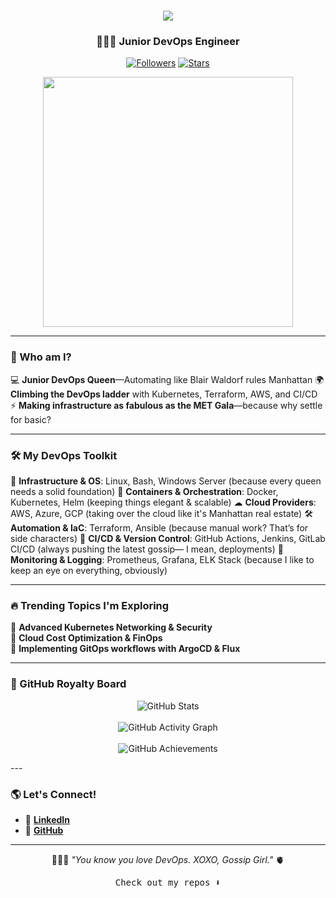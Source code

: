 <h1 align="center">
    <img src="https://readme-typing-svg.herokuapp.com/?font=Dancing+Script&size=50&color=FF1493&background=00000000&center=true&vCenter=true&width=700&height=100&duration=3000&lines=Hello,+Upper+East+Siders!+👑;Meitav+is+here,+looking+fabulous!;XOXO,+Gossip+Girl!" />
</h1>
</h1><h3 align="center">👩🏻‍💻 Junior DevOps Engineer</h3>

<p align="center">
<a href="https://github.com/meitavEini/followers"><img title="Followers" src="https://img.shields.io/github/followers/meitavEini?color=pink&style=flat-square"></a>
<a href="https://github.com/meitavEini/Stars"><img title="Stars" src="https://img.shields.io/github/stars/meitavEini?color=pink&style=flat-square"></a>
</p>

<p align="center">
  <img width="400" src="https://media0.giphy.com/media/v1.Y2lkPTc5MGI3NjExYzg1eDUwNGdxemhncXU1eG1nOG9kNzV1YjByc2MyNWkzeXkybzRlNCZlcD12MV9pbnRlcm5hbF9naWZfYnlfaWQmY3Q9Zw/ZUEaJDyaHNP5m/giphy.gif">
</p>

---

### 💖 Who am I?

  💻 **Junior DevOps Queen**—Automating like Blair Waldorf rules Manhattan
  🌍 **Climbing the DevOps ladder** with Kubernetes, Terraform, AWS, and CI/CD
  ⚡ **Making infrastructure as fabulous as the MET Gala**—because why settle for basic?

---

### 🛠 My DevOps Toolkit

💅 **Infrastructure & OS**: Linux, Bash, Windows Server (because every queen needs a solid foundation)
🐳 **Containers & Orchestration**: Docker, Kubernetes, Helm (keeping things elegant & scalable)
☁ **Cloud Providers**: AWS, Azure, GCP (taking over the cloud like it's Manhattan real estate)
🛠 **Automation & IaC**: Terraform, Ansible (because manual work? That’s for side characters)
🚀 **CI/CD & Version Control**: GitHub Actions, Jenkins, GitLab CI/CD (always pushing the latest gossip— I mean, deployments)
📡 **Monitoring & Logging**: Prometheus, Grafana, ELK Stack (because I like to keep an eye on everything, obviously)  

---

### 🔥 Trending Topics I'm Exploring

🔹 **Advanced Kubernetes Networking & Security**  
🔹 **Cloud Cost Optimization & FinOps**  
🔹 **Implementing GitOps workflows with ArgoCD & Flux**  

---

### 👑 GitHub Royalty Board

<p align="center">
  <img src="https://github-readme-stats.vercel.app/api?username=meitavEini&show_icons=true&theme=radical&bg_color=0D1117&title_color=FF1493&text_color=FFFFFF&icon_color=FF69B4&border_color=FF1493&hide_border=false&card_width=500&border_radius=6" alt="GitHub Stats" />
  <br><br>
  <img src="https://github-readme-activity-graph.vercel.app/graph?username=meitavEini&bg_color=0D1117&color=FF69B4&line=FF1493&point=FFFFFF&area=true&hide_border=false&border_color=FF1493&radius=4" alt="GitHub Activity Graph" />
  <br><br>
  <img src="https://github-profile-trophy.vercel.app/?username=meitavEini&theme=radical&column=6&margin-w=15&margin-h=15&no-bg=false&no-frame=false&rank=SECRET,SSS,SS,S,AAA,AA,A" alt="GitHub Achievements" />
</p>
---

### 🌎 Let's Connect!

- 💼 **[LinkedIn](https://www.linkedin.com/in/meitav-eini-959276263?utm_source=share&utm_campaign=share_via&utm_content=profile&utm_medium=ios_app)**  
- 📂 **[GitHub](https://github.com/meitavEini)**  

---
<p align="center">👩🏻‍💻 <i>"You know you love DevOps. XOXO, Gossip Girl."</i> 🫀</p>

<p align="center"><samp>Check out my repos ⬇️</samp></p>
